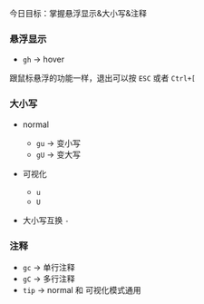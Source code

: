 今日目标：掌握悬浮显示&大小写&注释
### 悬浮显示

- `gh` -> hover

跟鼠标悬浮的功能一样，退出可以按 `ESC` 或者 `Ctrl+[`
### 大小写

- normal
   - `gu` -> 变小写
   - `gU` -> 变大写

- 可视化
   - `u`
   - `U`
- 大小写互换 `-`
### 注释

- `gc` -> 单行注释
- `gC` -> 多行注释
- `tip` -> normal 和 可视化模式通用
